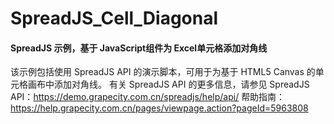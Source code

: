 # SpreadJS_Cell_Diagonal
####  SpreadJS 示例，基于 JavaScript组件为 Excel单元格添加对角线

该示例包括使用 SpreadJS API 的演示脚本，可用于为基于 HTML5 Canvas 的单元格画布中添加对角线。
有关 SpreadJS API 的更多信息，请参见 SpreadJS API：https://demo.grapecity.com.cn/spreadjs/help/api/ 
帮助指南：https://help.grapecity.com.cn/pages/viewpage.action?pageId=5963808


